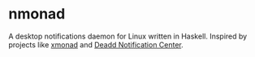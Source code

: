 # nmonad

A desktop notifications daemon for Linux written in Haskell. Inspired by
projects like [xmonad](https://github.com/xmonad/xmonad) and [Deadd Notification
Center](https://github.com/phuhl/linux_notification_center).
